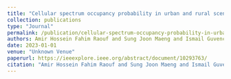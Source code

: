 ```yaml
---
title: "Cellular spectrum occupancy probability in urban and rural scenarios at various UAS altitudes"
collection: publications
type: "Journal"
permalink: /publication/cellular-spectrum-occupancy-probability-in-urban-and-rural-scenarios-at-various-uas-altitudes
authors: Amir Hossein Fahim Raouf and Sung Joon Maeng and Ismail Guvenc and Özgür Özdemir and Mihail Sichitiu
date: 2023-01-01
venue: "Unknown Venue"
paperurl: https://ieeexplore.ieee.org/abstract/document/10293763/
citation: "Amir Hossein Fahim Raouf and Sung Joon Maeng and Ismail Guvenc and Özgür Özdemir and Mihail Sichitiu, Unknown Venue, 2023"
---
```

